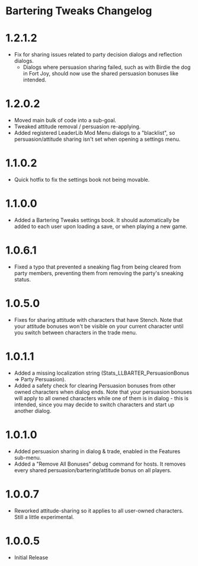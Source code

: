 Bartering Tweaks Changelog
=======
# 1.2.1.2
* Fix for sharing issues related to party decision dialogs and reflection dialogs.
	* Dialogs where persuasion sharing failed, such as with Birdie the dog in Fort Joy, should now use the shared persuasion bonuses like intended.

# 1.2.0.2
* Moved main bulk of code into a sub-goal.
* Tweaked attitude removal / persuasion re-applying.
* Added registered LeaderLib Mod Menu dialogs to a "blacklist", so persuasion/attitude sharing isn't set when opening a settings menu.

# 1.1.0.2
* Quick hotfix to fix the settings book not being movable. 

# 1.1.0.0
* Added a Bartering Tweaks settings book. It should automatically be added to each user upon loading a save, or when playing a new game.


# 1.0.6.1
* Fixed a typo that prevented a sneaking flag from being cleared from party members, preventing them from removing the party's sneaking status.

# 1.0.5.0
* Fixes for sharing attitude with characters that have Stench. Note that your attitude bonuses won't be visible on your current character until you switch between characters in the trade menu.

# 1.0.1.1
* Added a missing localization string (Stats_LLBARTER_PersuasionBonus => Party Persuasion).
* Added a safety check for clearing Persuasion bonuses from other owned characters when dialog ends. Note that your persuasion bonuses will apply to all owned characters while one of them is in dialog - this is intended, since you may decide to switch characters and start up another dialog.

# 1.0.1.0
* Added persuasion sharing in dialog & trade, enabled in the Features sub-menu.
* Added a "Remove All Bonuses" debug command for hosts. It removes every shared persuasion/bartering/attitude bonus on all players.

# 1.0.0.7
* Reworked attitude-sharing so it applies to all user-owned characters. Still a little experimental.

# 1.0.0.5
* Initial Release